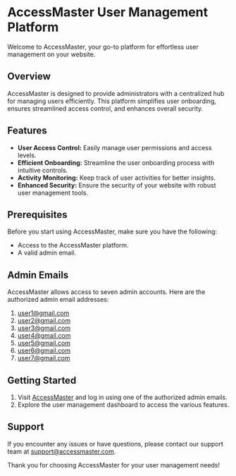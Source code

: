 # AccessMaster User Management Platform

Welcome to AccessMaster, your go-to platform for effortless user management on your website.

## Overview

AccessMaster is designed to provide administrators with a centralized hub for managing users efficiently. This platform simplifies user onboarding, ensures streamlined access control, and enhances overall security.

## Features

- **User Access Control:** Easily manage user permissions and access levels.
- **Efficient Onboarding:** Streamline the user onboarding process with intuitive controls.
- **Activity Monitoring:** Keep track of user activities for better insights.
- **Enhanced Security:** Ensure the security of your website with robust user management tools.

## Prerequisites

Before you start using AccessMaster, make sure you have the following:

- Access to the AccessMaster platform.
- A valid admin email.

## Admin Emails

AccessMaster allows access to seven admin accounts. Here are the authorized admin email addresses:

1. user1@gmail.com
2. user2@gmail.com
3. user3@gmail.com
4. user4@gmail.com
5. user5@gmail.com
6. user6@gmail.com
7. user7@gmail.com

## Getting Started

1. Visit [AccessMaster](https://accessmaster.netlify.app/) and log in using one of the authorized admin emails.
2. Explore the user management dashboard to access the various features.

## Support

If you encounter any issues or have questions, please contact our support team at [support@accessmaster.com](mailto:rathoddevvratsingh777@gmail.com).

Thank you for choosing AccessMaster for your user management needs!

